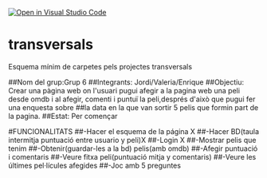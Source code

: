 [![Open in Visual Studio Code](https://classroom.github.com/assets/open-in-vscode-f059dc9a6f8d3a56e377f745f24479a46679e63a5d9fe6f495e02850cd0d8118.svg)](https://classroom.github.com/online_ide?assignment_repo_id=6494321&assignment_repo_type=AssignmentRepo)
# transversals
Esquema mínim de carpetes pels projectes transversals
 
##Nom del grup:Grup 6
##Integrants: Jordi/Valeria/Enrique 
##Objectiu: Crear una pàgina web on l'usuari pugui afegir a la pagina web una peli desde omdb i al afegir, comenti i puntuï la peli,després d'això que pugui fer una enquesta sobre ##la data en la que van sortir 5 pelis que formin part de la pagina. 
##Estat: Per començar

#FUNCIONALITATS
##-Hacer el esquema de la página X
##-Hacer BD(taula intermitja puntuació entre usuario y peli)X
##-Login X
##-Mostrar pelis que tenim
##-Obtenir(guardar-les a la bd) pelis(amb omdb) 
##-Afegir puntuació i comentaris 
##-Veure fitxa peli(puntuació mitja y comentaris)
##-Veure les últimes pel·lícules afegides
##-Joc amb 5 preguntes
